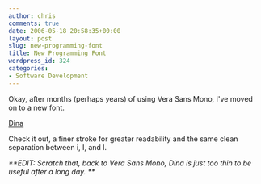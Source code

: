 ```yaml
---
author: chris
comments: true
date: 2006-05-18 20:58:35+00:00
layout: post
slug: new-programming-font
title: New Programming Font
wordpress_id: 324
categories:
- Software Development
---
```


Okay, after months (perhaps years) of using Vera Sans Mono, I've moved on to a new font.

[Dina](http://www.donationcoder.com/Software/Jibz/Dina/)

Check it out, a finer stroke for greater readability and the same clean separation between i, I, and l.

_**EDIT: Scratch that, back to Vera Sans Mono, Dina is just too thin to be useful after a long day. **_
